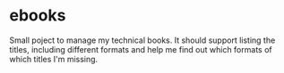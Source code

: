 # ebooks

Small poject to manage my technical books. It should support listing the titles, including different 
formats and help me find out which formats of which titles I'm missing.
